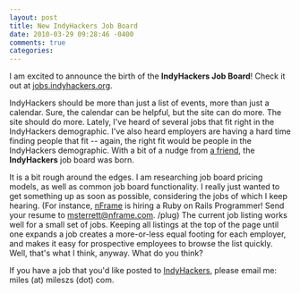 ```yaml
---
layout: post
title: New IndyHackers Job Board
date: 2010-03-29 09:28:46 -0400
comments: true
categories: 
---
```

I am excited to announce the birth of the **IndyHackers Job Board**!  Check it
out at [jobs.indyhackers.org](http://jobs.indyhackers.org).

IndyHackers should be more than just a list of events, more than just a
calendar. Sure, the calendar can be helpful, but the site can do more. The site
should do more. Lately, I've heard of several jobs that fit right in the
IndyHackers demographic. I've also heard employers are having a hard time
finding people that fit -- again, the right fit would be people in the
IndyHackers demographic. With a bit of a nudge from [a
friend](http://jqr.github.com/), the **IndyHackers** job board was born.

It is a bit rough around the edges. I am researching job board pricing models,
as well as common job board functionality. I really just wanted to get
something up as soon as possible, considering the jobs of which I keep hearing.
(For instance, [nFrame](http://nframe.com) is hiring a Ruby on Rails
Programmer!  Send your resume to msterrett@nframe.com. /plug) The current job
listing works well for a small set of jobs. Keeping all listings at the top of
the page until one expands a job creates a more-or-less equal footing for each
employer, and makes it easy for prospective employees to browse the list
quickly.  Well, that's what I think, anyway.  What do you think?

If you have a job that you'd like posted to
[IndyHackers](http://indyhackers.org), please email me: miles (at) mileszs
(dot) com.
